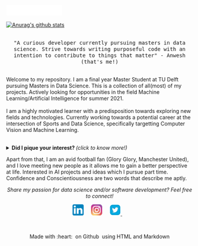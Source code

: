 
<img src="https://github.com/AnweshCR7/AnweshCR7/blob/master/assets/gif/screedbot.gif" width="30%">

[![Anurag's github stats](https://github-readme-stats.vercel.app/api?username=AnweshCR7)](https://github.com/anuraghazra/github-readme-stats)
<p align="center">
  <br>
  <samp>
    "A curious developer currently pursuing masters in data science. Strive towards writing purposeful code with an intention to contribute to things that matter" - Anwesh (that's me!)
    <br><br>
    </samp>
    </p>
    <p>
    Welcome to my repository. I am a final year Master Student at TU Delft pursuing Masters in Data Science. This is a collection of all(most) of my projects. Actively looking for  opportunities in the field Machine Learning/Artificial Intelligence for summer 2021.
    <br><br>
    I am a highly motivated learner with a predisposition towards exploring new fields and technologies. Currently working towards a potential career at the intersection of Sports and Data Science, specifically targetting Computer Vision and Machine Learning.
    <br><br>
</p>

<details>
  <summary> <b> Did I pique your interest? </b> <i>(click to know more!)</i> </summary>
  
  <br>


---

### My Repertoire

<p align="center">

  <!-- For more icons please follow  https://github.com/MikeCodesDotNET/ColoredBadges -->

  <img src="https://github.com/AnweshCR7/AnweshCR7/blob/master/assets/svg/dev/languages/python.svg" alt="python" style="vertical-align:top; margin:4px">
  <img src="https://github.com/AnweshCR7/AnweshCR7/blob/master/assets/svg/dev/misc/datascience.svg" 
  alt="ds" style="vertical-align:top; margin:4px">
  <img src="https://github.com/AnweshCR7/AnweshCR7/blob/master/assets/svg/dev/misc/ai.svg" 
  alt="ai" style="vertical-align:top; margin:4px">
  <img src="https://github.com/AnweshCR7/AnweshCR7/blob/master/assets/svg/dev/services/dockerhub.svg" 
  alt="docker" style="vertical-align:top; margin:4px">
  <img src="https://github.com/AnweshCR7/AnweshCR7/blob/master/assets/svg/dev/services/aws.svg" 
  alt="aws" style="vertical-align:top; margin:4px">
  <img src="https://github.com/Quadrified/Quadrified/blob/master/assets/svg/dev/frameworks/angular.svg" alt="angular" style="vertical-align:top; margin:4px">
  <img src="https://github.com/Quadrified/Quadrified/blob/master/assets/svg/dev/frameworks/react.svg" alt="react" style="vertical-align:top; margin:4px">
  <img src="https://github.com/Quadrified/Quadrified/blob/master/assets/svg/dev/languages/js.svg" alt="js" style="vertical-align:top; margin:4px">
  <img src="https://github.com/AnweshCR7/AnweshCR7/blob/master/assets/svg/dev/languages/csharp_dotnet.svg" 
  alt="csharpdotnet" style="vertical-align:top; margin:4px">

---

</p>

### What am I upto?

- Final year Master Student.
- Final year Master Student needing to start working on my thesis.
- Working on showing my work as a series of academic blog posts.
- Honestly? Just trying to keep up with life ;)

---

</details>

Apart from that, I am an avid football fan (Glory Glory, Manchester United), and I love meeting new people as it allows me to gain a better perspective at life. Interested in AI projects and ideas which I pursue part time. Confidence and Conscientiousness are two words that describe me aptly.

<p align="center"> 
  <i> Share my passion for data science and/or software development? Feel free to connect! </i>
</p>

<p align="center">
  <a href="www.linkedin.com/in/anwesh-marwade-87172211b"><img src="https://github.com/AnweshCR7/AnweshCR7/blob/master/assets/linkedin.svg" width="30px" alt="LinkedIn"></a> &nbsp; &nbsp;
  <a href="https://www.instagram.com/the.last.uchiha/"><img src="https://github.com/AnweshCR7/AnweshCR7/blob/master/assets/instagram.svg" width="30px" alt="Instagram"></a> &nbsp; &nbsp;
  <a href="https://twitter.com/anweshcr7"><img src="https://github.com/AnweshCR7/AnweshCR7/blob/master/assets/twitter.svg" width="30px" alt="Twitter">     </a> &nbsp; &nbsp;
</p>

<br>

<p align="center">
  Made with :heart: &nbsp;on Github &nbsp;using HTML and Markdown
</p>
